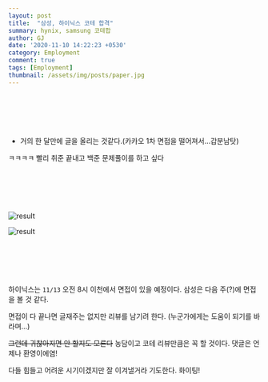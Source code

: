 ```yaml
---
layout: post
title:  "삼성, 하이닉스 코테 합격"
summary: hynix, samsung 코테합
author: GJ
date: '2020-11-10 14:22:23 +0530'
category: Employment
comment: true
tags: [Employment]
thumbnail: /assets/img/posts/paper.jpg
---
```


#  　

* 거의 한 달만에 글을 올리는 것같다.(카카오 1차 면접을 떨어져서...갑분남탓)

ㅋㅋㅋㅋ 빨리 취준 끝내고 백준 문제풀이를 하고 싶다

#  　

![result](https://drive.google.com/uc?export=view&id=1PRSmfKLJ8nfcuRXD4ByzV2LQHWRWwECB)

![result](https://drive.google.com/uc?export=view&id=1Hb8U4Sj6uk7iYRn4zeWFPOdKrhm7OTfE)


#  　

하이닉스는 `11/13` 오전 8시 이천에서 면접이 있을 예정이다. 삼성은 다음 주(?)에 면접을 볼 것 같다.

면접이 다 끝나면 글재주는 없지만 리뷰를 남기려 한다. (누군가에게는 도움이 되기를 바라며...)

~~그런데 귀찮아지면 안 할지도 모른다~~ 농담이고 코테 리뷰만큼은 꼭 할 것이다. 댓글은 언제나 환영이에염!

다들 힘들고 어려운 시기이겠지만 잘 이겨낼거라 기도한다. 화이팅!